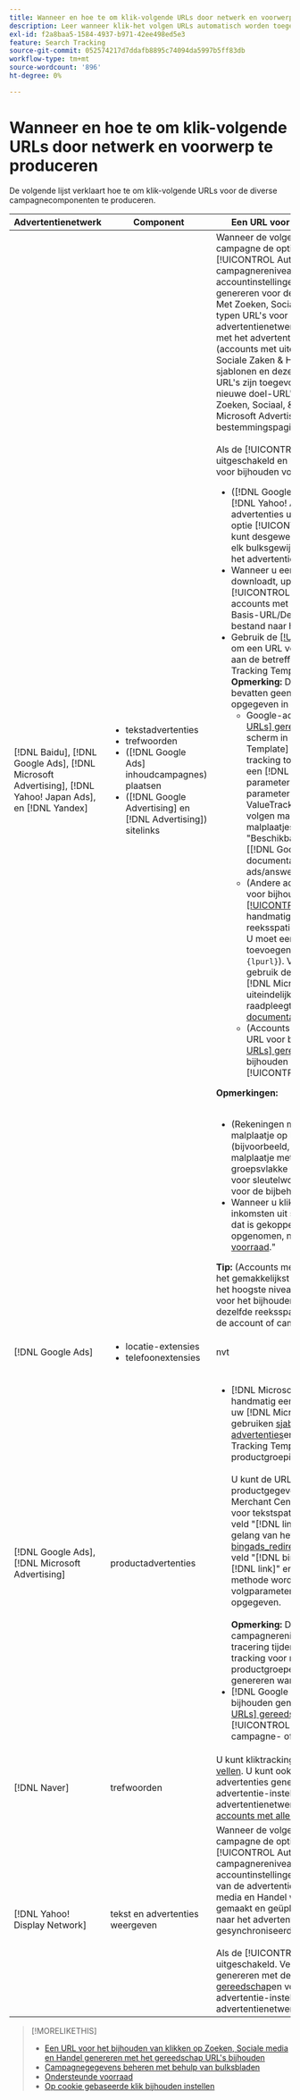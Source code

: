```yaml
---
title: Wanneer en hoe te om klik-volgende URLs door netwerk en voorwerp te produceren
description: Leer wanneer klik-het volgen URLs automatisch worden toegevoegd en wanneer en hoe te om hen voor diverse campagnecomponenten manueel toe te voegen.
exl-id: f2a8baa5-1584-4937-b971-42ee498ed5e3
feature: Search Tracking
source-git-commit: 052574217d7ddafb8895c74094da5997b5ff83db
workflow-type: tm+mt
source-wordcount: '896'
ht-degree: 0%

---
```


# Wanneer en hoe te om klik-volgende URLs door netwerk en voorwerp te produceren

De volgende lijst verklaart hoe te om klik-volgende URLs voor de diverse campagnecomponenten te produceren.

| Advertentienetwerk | Component | Een URL voor het bijhouden van klikken genereren |
| ---- | ---- | ---- |
| [!DNL Baidu], [!DNL Google Ads], [!DNL Microsoft Advertising], [!DNL Yahoo! Japan Ads], en [!DNL Yandex] | <ul><li>tekstadvertenties</li><li>trefwoorden</li><li>([!DNL Google Ads] inhoudcampagnes) plaatsen</li><li>([!DNL Google Advertising] en [!DNL Advertising]) sitelinks</li></ul> | Wanneer de volgende instellingen voor een actieve campagne de opties &quot;[!UICONTROL EF Redirect]&quot; en &quot;[!UICONTROL Auto Upload]&quot; (instellen op campagnereniveau of overgeërfd van de accountinstellingen), hoeft u geen URL&#39;s voor bijhouden te genereren voor de componenten van de advertentiegroep. Met Zoeken, Sociale media en Handel worden de volgende typen URL&#39;s voor bijhouden automatisch naar het advertentienetwerk gemaakt en geüpload wanneer deze met het advertentienetwerk worden gesynchroniseerd: a) (accounts met uiteindelijke URL&#39;s) De parameters Zoeken, Sociale Zaken &amp; Handel bijhouden voor het bijhouden van sjablonen en dezelfde parameters die aan de uiteindelijke URL&#39;s zijn toegevoegd, b) (accounts met doel-URL&#39;s), nieuwe doel-URL&#39;s die zijn ingesloten met de trackingcode Zoeken, Sociaal, &amp; Handel en C (Google) Adds and Microsoft Advertising accounts) het achtervoegsel van de bestemmingspagina (laatste URL-achtervoegsel).<br><br>Als de [!UICONTROL Auto Upload] Deze optie is uitgeschakeld en u kunt op de volgende manieren URL&#39;s voor bijhouden voor een component genereren:<ul><li>([!DNL Google Ads], [!DNL Microsoft Advertising], [!DNL Yahoo! Ads], en [!DNL Yandex]) Als u advertenties uit feed-bestanden plaatst, selecteert u de optie [!UICONTROL Generate Tracking URLs] -optie. U kunt desgewenst de sjabloonvelden voor bijhouden in elk bulksgewijs bestand valideren voordat u het naar het advertentienetwerk plaatst.</li><li>Wanneer u een werkbladbestand met de component downloadt, uploadt of post, selecteert u de optie [!UICONTROL Generate Tracking URLs] -optie. Voor accounts met doel-URL&#39;s kunt u optioneel de velden Basis-URL/Definitieve URL valideren voordat u het bestand naar het advertentienetwerk plaatst</li><li>Gebruik de [[!UICONTROL Tracking URLs] gereedschap](/help/search-social-commerce/tools/click-tracking-url-generate.md) om een URL voor bijhouden te genereren en handmatig aan de betreffende URL toe te voegen [!UICONTROL Tracking Template] of [!UICONTROL Base URL] veld. <b>Opmerking:</b> De volgende sjablonen die u genereert, bevatten geen aanvullende volgparameters die zijn opgegeven in de account- of campagne-instellingen.<ul><li>Google-accounts) Ga naar [[!UICONTROL Tracking URLs] gereedschap](/help/search-social-commerce/tools/click-tracking-url-generate.md), kopieert u de waarde op het scherm in het juiste [!UICONTROL Tracking Template] en voeg handmatig de gehele tekenreeks tracking toe aan de componentinstellingen. U moet een [!DNL Google Ads] [!DNL ValueTrack] parameter voor de laatste URL na de `&url=` parameter (zoals `{lpurl}`). Voor een lijst met [!DNL ValueTrack] parameters om definitieve URLs in het volgen malplaatjes aan te geven, zie de &quot;het Volgen malplaatjes slechts&quot;parameters in de sectie over &quot;Beschikbaar [!DNL ValueTrack] Parameters&quot; in de [[!DNL Google Ads] documentatie]9https://support.google.com/google-ads/answer/2375447.</li><li>(Andere accounts met uiteindelijke URL&#39;s) Een URL voor bijhouden genereren met de opdracht [[!UICONTROL Tracking URLs] gereedschap](/help/search-social-commerce/tools/click-tracking-url-generate.md)en voeg handmatig de volledige tekenreeks voor reeksspatiëring toe aan de componentinstellingen. U moet een parameter voor de laatste URL toevoegen na de instelling `&url=` parameter (zoals `{lpurl}`). Voor [!DNL Yahoo! Japan Ads] accounts, gebruik de parameter `{lpurl}`. Voor een lijst met [!DNL Microsoft Advertising] parameters die de uiteindelijke URL&#39;s aangeven in trackingsjablonen, raadpleegt u de [Microsoft Advertising-documentatie](https://help.bingads.microsoft.com/#apex/3/en/56799).</li><li>(Accounts met bestemmings-URL&#39;s) Genereer een URL voor bijhouden met de [[!UICONTROL Tracking URLs] gereedschap](/help/search-social-commerce/tools/click-tracking-url-generate.md)en voeg de URL voor het bijhouden van de URL handmatig toe in de juiste [!UICONTROL Base URL] veld.</li></ul></li></ul><b>Opmerkingen:</b><br><br><ul><li>(Rekeningen met definitieve URLs) het volgen malplaatje op het meest korrelige niveau wordt gebruikt (bijvoorbeeld, treedt een sleutelwoordniveau het volgen malplaatje met voeten de rekening, campagne- en groepsvlakke malplaatjes, en het volgen malplaatjes voor sleutelwoorden en plaatsingen met voeten die voor de bijbehorende advertentie).</li><li>Wanneer u klikt op een Adobe Advertising, worden de inkomsten uit sitelinks toegewezen aan het trefwoord dat is gekoppeld aan de advertentie waarin de sitelink is opgenomen, niet afzonderlijk. Zie &quot;[Ondersteunde voorraad](/help/search-social-commerce/introduction/supported-inventory.md).&quot;</li></ul><b>Tip:</b> (Accounts met uiteindelijke URL&#39;s) U kunt bijhouden het gemakkelijkst gebruiken als u volgsjablonen maakt op het hoogste niveau dat nodig is, bijvoorbeeld sjablonen voor het bijhouden van accounts of campagnes, om dezelfde reeksspatiëring toe te passen op alle entiteiten in de account of campagne. |
| [!DNL Google Ads] | <ul><li>locatie-extensies</li><li>telefoonextensies</li></ul> | nvt |
| [!DNL Google Ads], [!DNL Microsoft Advertising] | productadvertenties | <ul><li>[!DNL Microsoft Merchant Center] accounts: maak handmatig een URL voor bijhouden van elk product in uw [!DNL Microsoft Merchant Center] account gebruiken [sjabloonindeling voor bijhouden van advertenties](/help/search-social-commerce/tracking/formats-click-tracking-microsoft.md)en deze handmatig aan de [!UICONTROL Tracking Template] in de account-, campagne- of productgroepinstellingen.<br><br>U kunt de URL voor bijhouden ook toevoegen aan de productgegevens in het dialoogvenster [!DNL Microsoft Merchant Center account]. Hiervoor neemt u de URL voor tekstspatiëring op, samen met de waarde in het veld &quot;[!DNL link]&quot; of &quot;[!DNL mobile_link]&quot; velden, naar gelang van het geval, in een [aangepaste kolom &quot;[!DNL bingads_redirect]&quot; in het diervoeder](https://help.ads.microsoft.com/#apex/3/en/51084). De waarde in het veld &quot;[!DNL bingads_redirect]&quot; worden de waarden in &quot;[!DNL link]&quot; en &quot;[!DNL mobile_link]&quot;. URL&#39;s die met deze methode worden gegenereerd, bevatten geen volgparameters die in de accountinstellingen zijn opgegeven.<br><br><b>Opmerking:</b> De functie op accountniveau en op campagnereniveau voor het automatisch uploaden van tracering tijdens synchroniseren genereert geen tracking voor nieuwe [!DNL Microsoft Advertising] productgroepen. Als oplossing kunt u reeksspatiëring genereren wanneer u een bulksblad uploadt of plaatst.</li><li>[!DNL Google Merchant Center] accounts: URL&#39;s bijhouden genereren met de [[!UICONTROL Tracking URLs] gereedschap](/help/search-social-commerce/tools/click-tracking-url-generate.md)en deze handmatig aan de [!UICONTROL Tracking Template] in de account-, campagne- of productgroepinstellingen.</li></ul> |
| [!DNL Naver] | trefwoorden | U kunt kliktracking voor alle advertenties instellen via [losse vellen](/help/search-social-commerce/campaign-management/bulksheets/bulksheet-about.md). U kunt ook handmatig URL&#39;s voor bijhouden van advertenties genereren en deze handmatig aan de advertentie-instellingen toevoegen met de editor van het advertentienetwerk. Zie &quot;[Implementeren [!DNL Naver] accounts met alleen traceren](/help/search-social-commerce/campaign-management/naver-tracking-only-account-implement.md).&quot; |
| [!DNL Yahoo! Display Network] | tekst en advertenties weergeven | Wanneer de volgende instellingen voor een actieve campagne de opties &quot;[!UICONTROL EF Redirect]&quot; en &quot;[!UICONTROL Auto Upload]&quot; (instellen op campagnereniveau of overgeërfd van de accountinstellingen), hoeft u geen URL&#39;s voor bijhouden van de advertenties te genereren. Met Zoeken, Sociale media en Handel worden automatisch nieuwe doel-URL&#39;s gemaakt en geüpload die zijn ingesloten met trackingcode naar het advertentienetwerk wanneer deze worden gesynchroniseerd.<br><br>Als de [!UICONTROL Auto Upload] Deze optie is uitgeschakeld. Vervolgens kunt u URL&#39;s voor bijhouden genereren met de opdracht [[!UICONTROL Tracking URLs] gereedschap](/help/search-social-commerce/tools/click-tracking-url-generate.md)en voeg deze handmatig toe aan de advertentie-instellingen met de editor van het advertentienetwerk. |

>[!MORELIKETHIS]
>
>* [Een URL voor het bijhouden van klikken op Zoeken, Sociale media en Handel genereren met het gereedschap URL&#39;s bijhouden](/help/search-social-commerce/tools/click-tracking-url-generate.md)
>* [Campagnegegevens beheren met behulp van bulksbladen](/help/search-social-commerce/campaign-management/bulksheets/bulksheet-about.md)
>* [Ondersteunde voorraad](/help/search-social-commerce/introduction/supported-inventory.md)
>* [Op cookie gebaseerde klik bijhouden instellen](/help/search-social-commerce/tracking/click-tracking-set-up.md)
